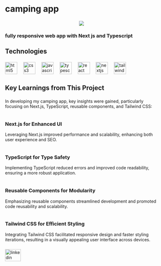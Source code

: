 <h1 align="left">camping app</h1>

###

<div align="center">
  <img  src="https://github.com/mahdikamyabi1999/camping-app/blob/main/cover.png"  />
</div>

###

<p align="left"></p>

###

<h3 align="left">fully responsive web app with Next js and Typescript</h3>

###

<h2 align="left">Technologies</h2>

###

<div align="left">
  <img src="https://cdn.jsdelivr.net/gh/devicons/devicon/icons/html5/html5-original.svg" height="40" alt="html5 logo"  />
  <img width="12" />
  <img src="https://cdn.jsdelivr.net/gh/devicons/devicon/icons/css3/css3-original.svg" height="40" alt="css3 logo"  />
  <img width="12" />
  <img src="https://skillicons.dev/icons?i=js" height="40" alt="javascript logo"  />
  <img width="12" />
  <img src="https://skillicons.dev/icons?i=ts" height="40" alt="typescript logo"  />
  <img width="12" />
  <img src="https://cdn.jsdelivr.net/gh/devicons/devicon/icons/react/react-original.svg" height="40" alt="react logo"  />
  <img width="12" />
  <img src="https://skillicons.dev/icons?i=nextjs" height="40" alt="nextjs logo"  />
  <img width="12" />
  <img src="https://cdn.simpleicons.org/tailwindcss/06B6D4" height="40" alt="tailwindcss logo"  />
</div>

###

<h2 align="left">Key Learnings from This Project</h2>

###
<p align="left">In developing my camping app, key insights were gained, particularly focusing on Next.js, TypeScript, reusable components, and Tailwind CSS:<br><br><h3>Next.js for Enhanced UI </h3>Leveraging Next.js improved performance and scalability, enhancing both user experience and SEO.<br><br><h3>TypeScript for Type Safety</h3> Implementing TypeScript reduced errors and improved code readability, ensuring a more robust application.<br><br><h3>Reusable Components for Modularity</h3> Emphasizing reusable components streamlined development and promoted code reusability and scalability.<br><br><h3>Tailwind CSS for Efficient Styling</h3> Integrating Tailwind CSS facilitated responsive design and faster styling iterations, resulting in a visually appealing user interface across devices.</p>

###

<div align="left">
  <a href="https://www.linkedin.com/in/mahdikamyabi1999/" target="_blank">
    <img src="https://raw.githubusercontent.com/maurodesouza/profile-readme-generator/master/src/assets/icons/social/linkedin/default.svg" width="52" height="40" alt="linkedin logo"  />
  </a>
</div>

###
